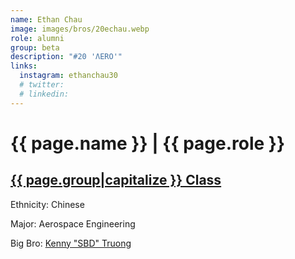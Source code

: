 ```yaml
---
name: Ethan Chau
image: images/bros/20echau.webp
role: alumni
group: beta
description: "#20 'ΛERO'"
links:
  instagram: ethanchau30
  # twitter: 
  # linkedin: 
---
```


# {{ page.name }} | {{ page.role }} 
    
## [{{ page.group|capitalize }} Class](/brothers/{{page.group}}s)
    
Ethnicity: Chinese

Major: Aerospace Engineering

Big Bro: [Kenny "SBD" Truong](11ktruong)


